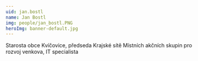 ```yaml
---
uid: jan.bostl
name: Jan Bostl
img: people/jan_bostl.PNG
heroImg: banner-default.jpg
---
```


Starosta obce Kvíčovice, předseda Krajské sítě Místních akčních skupin pro rozvoj venkova, IT specialista
